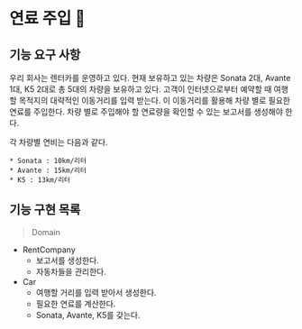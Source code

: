 # 연료 주입 🚀

## 기능 요구 사항

우리 회사는 렌터카를 운영하고 있다. 현재 보유하고 있는 차량은 Sonata 2대, Avante 1대, K5 2대로 총 5대의 차량을 보유하고 있다. 고객이 인터넷으로부터 예약할 때 여행할 목적지의 대략적인
이동거리를 입력 받는다. 이 이동거리를 활용해 차량 별로 필요한 연료를 주입한다. 차량 별로 주입해야 할 연료량을 확인할 수 있는 보고서를 생성해야 한다.

각 차량별 연비는 다음과 같다.

```
* Sonata : 10km/리터
* Avante : 15km/리터
* K5 : 13km/리터
```

## 기능 구현 목록

> Domain
- RentCompany
  - 보고서를 생성한다.
  - 자동차들을 관리한다.
- Car
  - 여행할 거리를 입력 받아서 생성한다.
  - 필요한 연료를 계산한다.
  - Sonata, Avante, K5를 갖는다.

